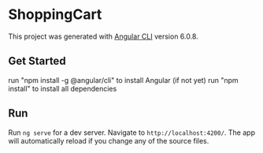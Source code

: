 # ShoppingCart

This project was generated with [Angular CLI](https://github.com/angular/angular-cli) version 6.0.8.

## Get Started

run "npm install -g @angular/cli" to install Angular (if not yet)
run "npm install" to install all dependencies

## Run

Run `ng serve` for a dev server. Navigate to `http://localhost:4200/`. The app will automatically reload if you change any of the source files.

